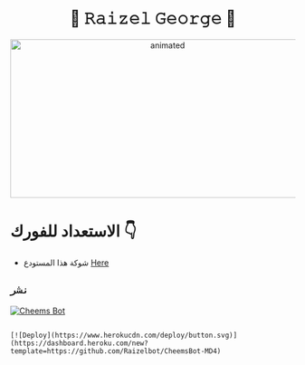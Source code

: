 

<h1 align="center">🔱 𝚁𝚊𝚒𝚣𝚎𝚕 𝙶𝚎𝚘𝚛𝚐𝚎 🔱<br></h1>
<p align="center">
<img src="https://telegra.ph/file/39272916fd98efa5fec86.jpg" alt="animated" width="540" height="280" />


# الاستعداد للفورك 👇

- شوكة هذا المستودع [Here](https://github.com/DGXeon/CheemsBot-MD4/fork)

## `نشر`
[![Cheems Bot](https://repl.it/badge/github/quiec/whatsasena)](https://replit.com/@DGXeon/Cheems-Bot-Multi-Device-Qr-Code-Generator?output%20only=1&lite=1#index.js)


```نشر

[![Deploy](https://www.herokucdn.com/deploy/button.svg)](https://dashboard.heroku.com/new?template=https://github.com/Raizelbot/CheemsBot-MD4)
